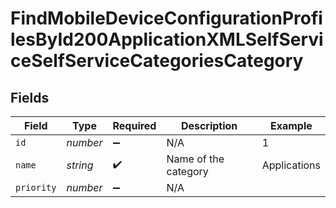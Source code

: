 # FindMobileDeviceConfigurationProfilesById200ApplicationXMLSelfServiceSelfServiceCategoriesCategory


## Fields

| Field                | Type                 | Required             | Description          | Example              |
| -------------------- | -------------------- | -------------------- | -------------------- | -------------------- |
| `id`                 | *number*             | :heavy_minus_sign:   | N/A                  | 1                    |
| `name`               | *string*             | :heavy_check_mark:   | Name of the category | Applications         |
| `priority`           | *number*             | :heavy_minus_sign:   | N/A                  |                      |